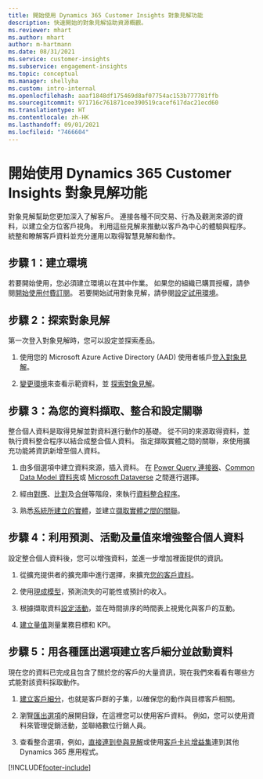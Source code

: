 ```yaml
---
title: 開始使用 Dynamics 365 Customer Insights 對象見解功能
description: 快速開始的對象見解協助資源概觀。
ms.reviewer: mhart
ms.author: mhart
author: m-hartmann
ms.date: 08/31/2021
ms.service: customer-insights
ms.subservice: engagement-insights
ms.topic: conceptual
ms.manager: shellyha
ms.custom: intro-internal
ms.openlocfilehash: aaaf1848df175469d8af07754ac153b777781ffb
ms.sourcegitcommit: 971716c761871cee390519cacef617dac21ecd60
ms.translationtype: HT
ms.contentlocale: zh-HK
ms.lasthandoff: 09/01/2021
ms.locfileid: "7466604"
---
```

# <a name="get-started-with-dynamics-365-customer-insights-audience-insights-capability"></a>開始使用 Dynamics 365 Customer Insights 對象見解功能

對象見解幫助您更加深入了解客戶。 連接各種不同交易、行為及觀測來源的資料，以建立全方位客戶視角。 利用這些見解來推動以客戶為中心的體驗與程序。 統整和瞭解客戶資料並充分運用以取得智慧見解和動作。

## <a name="step-1-create-an-environment"></a>步驟 1：建立環境

若要開始使用，您必須建立環境以在其中作業。 如果您的組織已購買授權，請參閱[開始使用付費訂閱](get-started-paid.md)。 若要開始試用對象見解，請參閱[設定試用環境](get-started-trial.md)。 

## <a name="step-2-explore-audience-insights"></a>步驟 2：探索對象見解

第一次登入對象見解時，您可以設定並探索產品。

1. 使用您的 Microsoft Azure Active Directory (AAD) 使用者帳戶[登入對象見解](https://home.ci.ai.dynamics.com)。

1. [變更環境](manage-environments.md#switch-environments)來查看示範資料，並 [探索對象見解](home.md)。

##  <a name="step-3-ingest-unify-and-set-up-relationships-for-your-data"></a>步驟 3：為您的資料擷取、整合和設定關聯

整合個人資料是取得見解並對資料進行動作的基礎。 從不同的來源取得資料，並執行資料整合程序以結合成整合個人資料。 指定擷取實體之間的關聯，來使用擴充功能將資訊新增至個人資料。 

1. 由多個選項中建立資料來源，插入資料。 在 [Power Query 連接器](connect-power-query.md)、[Common Data Model 資料夾](connect-common-data-model.md)或 [Microsoft Dataverse](connect-common-data-service-lake.md) 之間進行選擇。 

1. 經由[對應](map-entities.md)、[比對](match-entities.md)及[合併](merge-entities.md)等階段，來執行[資料整合程序](data-unification.md)。

1. 熟悉[系統所建立的實體](entities.md)，並建立[擷取實體之間的關聯](relationships.md)。
    
## <a name="step-4-enhance-unified-profiles-with-predictions-activities-and-measures"></a>步驟 4：利用預測、活動及量值來增強整合個人資料

設定整合個人資料後，您可以增強資料，並進一步增加裡面提供的資訊。

1. 從擴充提供者的擴充庫中進行選擇，來擴充[您的客戶資料](enrichment-hub.md)。

1. 使用[現成模型](predictions-overview.md)，預測流失的可能性或預計的收入。

1. 根據擷取資料[設定活動](activities.md)，並在時間排序的時間表上視覺化與客戶的互動。 

1. [建立量值](measures.md)測量業務目標和 KPI。
 
## <a name="step-5-create-segments-and-activate-data-through-various-export-options"></a>步驟 5：用各種匯出選項建立客戶細分並啟動資料

現在您的資料已完成且包含了關於您的客戶的大量資訊，現在我們來看看有哪些方式能對該資料採取動作。 

1. [建立客戶細分](segments.md)，也就是客戶群的子集，以確保您的動作與目標客戶相關。

1. 瀏覽[匯出選項](export-destinations.md)的展開目錄，在這裡您可以使用客戶資料。 例如，您可以使用資料來管理促銷活動，並聯絡數位行銷人員。

1. 查看整合選項，例如，[直接連到參與見解](../engagement-insights/integrate-audience-insights-engagement-insights.md)或使用[客戶卡片增益集](customer-card-add-in.md)連到其他 Dynamics 365 應用程式。  


[!INCLUDE[footer-include](../includes/footer-banner.md)]
